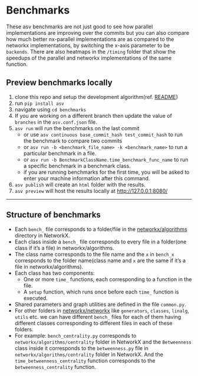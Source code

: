# Benchmarks

These asv benchmarks are not just good to see how parallel implementations are improving over the commits but you can also compare how much better nx-parallel implementations are as compared to the networkx implementations, by switching the x-axis parameter to be `backends`. There are also heatmaps in the `/timing` folder that show the speedups of the parallel and networkx implementations of the same function.

## Preview benchmarks locally

1. clone this repo and setup the development algorithm(ref. [README](https://github.com/networkx/nx-parallel?tab=readme-ov-file#development-install))
2. run `pip install asv`
3. navigate using `cd benchmarks`
4. If you are working on a different branch then update the value of `branches` in the `asv.conf.json` file.
5. `asv run` will run the benchmarks on the last commit
   - or use `asv continuous base_commit_hash test_commit_hash` to run the benchmark to compare two commits
   - or `asv run -b <benchmark_file_name> -k <benchmark_name>` to run a particular benchmark in a file.
   - or `asv run -b BenchmarkClassName.time_benchmark_func_name` to run a specific benchmark in a benchmark class.
   - if you are running benchmarks for the first time, you will be asked to enter your machine information after this command.
6. `asv publish` will create an `html` folder with the results.
7. `asv preview` will host the results locally at http://127.0.0.1:8080/

<hr>

## Structure of benchmarks

- Each `bench_` file corresponds to a folder/file in the [networkx/algorithms](https://github.com/networkx/networkx/tree/main/networkx/algorithms) directory in NetworkX.
- Each class inside a `bench_` file corresponds to every file in a folder(one class if it’s a file) in networkx/algorithms.
- The class name corresponds to the file name and the `x` in `bench_x` corresponds to the folder name(class name and `x` are the same if it’s a file in networkx/algorithms).
- Each class has two components:
   - One or more `time_` functions, each corresponding to a function in the file.
   - A `setup` function, which runs once before each `time_` function is executed.
- Shared parameters and graph utilities are defined in the file `common.py`.
- For other folders in [networkx/networkx](https://github.com/networkx/networkx/tree/main/networkx) like `generators`, `classes`, `linalg`, `utils` etc. we can have different `bench_` files for each of them having different classes corresponding to different files in each of these folders.
- For example: `bench_centrality.py` corresponds to `networkx/algorithms/centrality` folder in NetworkX and the `Betweenness` class inside it corresponds to the `betweenness.py` file in `networkx/algorithms/centrality` folder in NetworkX. And the `time_betweenness_centrality` function corresponds to the `betweenness_centrality` function.

